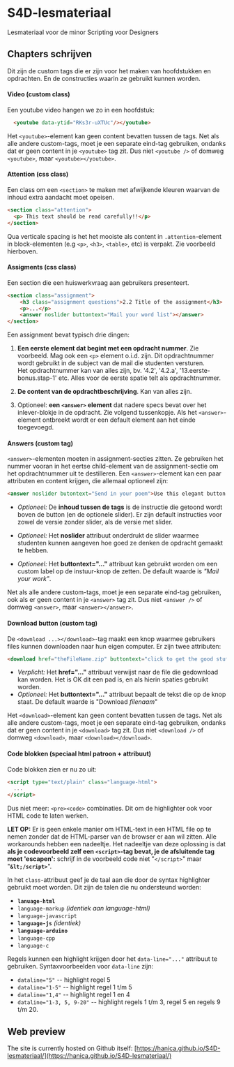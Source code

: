 # S4D-lesmateriaal

Lesmateriaal voor de minor Scripting voor Designers

## Chapters schrijven

Dit zijn de custom tags die er zijn voor het maken van hoofdstukken en opdrachten. En de constructies waarin ze gebruikt kunnen worden.

#### Video (custom class)

Een youtube video hangen we zo in een hoofdstuk:

```html
  <youtube data-ytid="RKs3r-uXTUc"/></youtube>
```

Het `<youtube>`-element kan geen content bevatten tussen de tags.
Net als alle andere custom-tags, moet je een separate eind-tag gebruiken, ondanks dat er geen content in je `<youtube>` tag zit. Dus niet `<youtube />` of domweg `<youtube>`, maar `<youtube></youtube>`.


#### Attention (css class)
Een class om een `<section>` te maken met afwijkende kleuren waarvan de inhoud extra aandacht moet opeisen.

```html
<section class="attention">
  <p> This text should be read carefully!!</p>
</section>
```

Qua verticale spacing is het het mooiste als content in `.attention`-element in block-elementen (e.g `<p>`, `<h3>`, `<table>`, etc) is verpakt. Zie voorbeeld hierboven.

#### Assigments (css class)
Een section die een huiswerkvraag aan gebruikers presenteert.

```html
<section class="assignment">
    <h3 class="assignment questions">2.2 Title of the assignment</h3>
    <p>...</p>
    <answer noslider buttontext="Mail your word list"></answer>
</section>
```

Een assignment bevat typisch drie dingen:
1. **Een eerste element dat begint met een opdracht nummer**. Zie voorbeeld. Mag ook een `<p>` element o.i.d. zijn. Dit opdrachtnummer wordt gebruikt in de subject van de mail die studenten versturen.  
 Het opdrachtnummer kan van alles zijn, bv. '4.2', '4.2.a', '13.eerste-bonus.stap-1' etc. Alles voor de eerste spatie telt als opdrachtnummer.

1. **De content van de opdrachtbeschrijving**. Kan van alles zijn.
1. Optioneel: **een `<answer>` element** dat nadere specs bevat over het inlever-blokje in de opdracht. Zie volgend tussenkopje. Als het `<answer>`-element ontbreekt wordt er een default element aan het einde toegevoegd. 

#### Answers (custom tag)
`<answer>`-elementen moeten in assignment-secties zitten. Ze gebruiken het nummer vooran in het eertse child-element van de assignment-sectie om het opdrachtnummer uit te destilleren. Een `<answer>`-element kan een paar attributen en content krijgen, die allemaal optioneel zijn:

```html
<answer noslider butontext="Send in your poem">Use this elegant button to share your art:</answer>
```

* _Optioneel:_ De **inhoud tussen de tags** is de instructie die getoond wordt boven de button (en de optionele slider). Er zijn default instructies voor zowel de versie zonder slider, als de versie met slider.

* _Optioneel:_ Het **noslider** attribuut onderdrukt de slider waarmee studenten kunnen aangeven hoe goed ze denken de opdracht gemaakt te hebben.
* _Optioneel:_ Het **buttontext="..."** attribuut kan gebruikt worden om een custom label op de instuur-knop de zetten. De default waarde is _"Mail your work"_.

Net als alle andere custom-tags, moet je een separate eind-tag gebruiken, ook als er geen content in je `<answer>` tag zit. Dus niet `<answer />` of domweg `<answer>`, maar `<answer></answer>`.

#### Download button (custom tag)
De `<download ...></download>`-tag maakt een knop waarmee gebruikers files kunnen downloaden naar hun eigen computer. Er zijn twee attributen:

```html
<download href="theFileName.zip" buttontext="click to get the good stuff!" >
```
* _Verplicht:_ Het **href="..."** attribuut verwijst naar de file die gedownload kan worden. Het is OK dit een pad is, en als hierin spaties gebruikt worden.
* _Optioneel:_ Het **buttontext="..."** attribuut bepaalt de tekst die op de knop staat. De default waarde is "Download _filenaam_" 

Het `<download>`-element kan geen content bevatten tussen de tags.
Net als alle andere custom-tags, moet je een separate eind-tag gebruiken, ondanks dat er geen content in je `<download>` tag zit. Dus niet `<download />` of domweg `<download>`, maar `<download></download>`.

#### Code blokken (speciaal html patroon + attribuut)

Code blokken zien er nu zo uit:

```html
<script type="text/plain" class="language-html">
  ...
</script>
```

Dus niet meer: `<pre><code>` combinaties. Dit om de highlighter ook voor HTML code te laten werken.

**LET OP:** Er is geen enkele manier om HTML-text in een HTML file op te nemen zonder dat de HTML-parser van de browser er aan wil zitten. Alle workarounds hebben een nadeeltje. Het nadeeltje van deze oplossing is dat **als je codevoorbeeld zelf een `<script>`-tag bevat, je de afsluitende tag moet 'escapen':** schrijf in de voorbeeld code niet "`</script>`" maar "**`&lt;/script>`**". 

In het `class`-attribuut geef je de taal aan die door de syntax highlighter gebruikt moet worden. Dit zijn de talen die nu ondersteund worden:
* **`lanuage-html`**
* `language-markup` _(identiek aan language-html)_
* `language-javascript`
* **`language-js`** _(identiek)_
* **`language-arduino`**
* `language-cpp`
* `language-c`

Regels kunnen een highlight krijgen door het `data-line="..."` attribuut te gebruiken. Syntaxvoorbeelden voor `data-line` zijn:
* `dataline="5"` -- highlight regel 5
* `dataline="1-5"` -- highlight regel 1 t/m 5
* `dataline="1,4"` -- highlight regel 1 en 4
* `dataline="1-3, 5, 9-20"` -- highlight regels 1 t/m 3, regel 5 en regels 9 t/m 20.

## Web preview

The site is currently hosted on Github itself: [https://hanica.github.io/S4D-lesmateriaal/](https://hanica.github.io/S4D-lesmateriaal/)